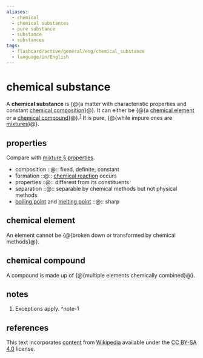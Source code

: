 ```yaml
---
aliases:
  - chemical
  - chemical substances
  - pure substance
  - substance
  - substances
tags:
  - flashcard/active/general/eng/chemical_substance
  - language/in/English
---
```


# chemical substance

A __chemical substance__ is {@{a matter with characteristic properties and constant [chemical composition](chemical%20composition.md)}@}. It can either be {@{a [chemical element](#chemical%20element) or a [chemical compound](#chemical%20compound)}@}.<sup>[1](#^note-1)</sup> It is pure, {@{while impure ones are [mixtures](mixture.md)}@}. <!--SR:!2024-12-28,358,230!2028-11-23,1538,310!2028-06-24,1491,350-->

## properties

Compare with [mixture § properties](mixture.md#properties).

- composition ::@:: fixed, definite, constant <!--SR:!2028-11-18,1534,310!2025-04-23,319,358-->
- formation ::@:: [chemical reaction](chemical%20reaction.md) occurs <!--SR:!2027-10-06,1287,350!2025-04-18,315,358-->
- properties ::@:: different from its constituents <!--SR:!2028-10-18,1490,310!2025-07-02,376,358-->
- separation ::@:: separable by chemical methods but not physical methods <!--SR:!2026-01-01,769,330!2025-03-25,276,338-->
- [boiling point](boiling%20point.md) and [melting point](melting%20point.md) ::@:: sharp <!--SR:!2026-02-14,806,330!2024-12-28,223,338-->

## chemical element

An element cannot be {@{broken down or transformed by chemical methods}@}. <!--SR:!2026-04-11,783,290-->

## chemical compound

A compound is made up of {@{multiple elements chemically combined}@}. <!--SR:!2025-05-15,553,290-->

## notes

1. Exceptions apply. ^note-1

## references

This text incorporates [content](https://en.wikipedia.org/wiki/chemical_substance) from [Wikipedia](Wikipedia.md) available under the [CC BY-SA 4.0](https://creativecommons.org/licenses/by-sa/4.0/) license.
